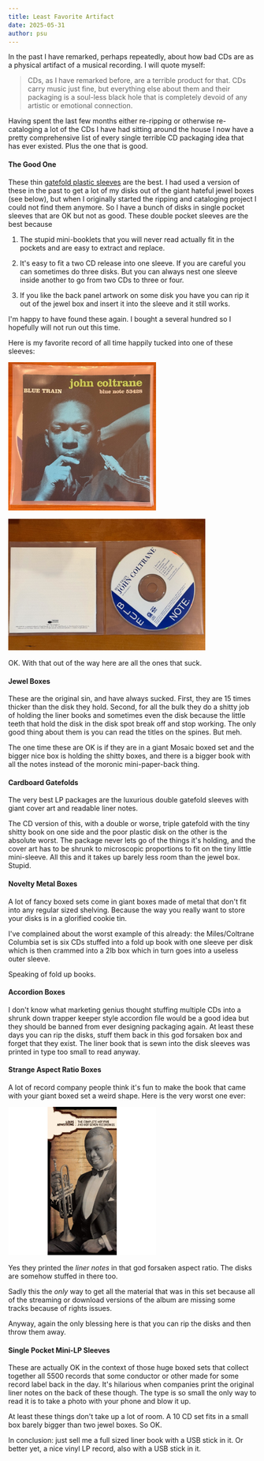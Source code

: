 ```yaml
---
title: Least Favorite Artifact
date: 2025-05-31
author: psu
---
```


In the past I have remarked, perhaps repeatedly, about how bad CDs are as a physical
artifact of a musical recording. I will quote myself:

> CDs, as I have remarked before, are a terrible product for that. CDs carry music just
fine, but everything else about them and their packaging is a soul-less black hole that is
completely devoid of any artistic or emotional connection.

Having spent the last few months either re-ripping or otherwise re-cataloging a lot of the
CDs I have had sitting around the house I now have a pretty comprehensive list of every
single terrible CD packaging idea that has ever existed. Plus the one that is good.

#### The Good One

These thin [gatefold plastic
sleeves](https://slim-disc.com/products/cd-storage-system-double-pocket) are the best. I
had used a version of these in the past to get a lot of my disks out of the giant hateful
jewel boxes (see below), but when I originally started the ripping and cataloging project
I could not find them anymore. So I have a bunch of disks in single pocket sleeves that
are OK but not as good. These double pocket sleeves are the best because

1. The stupid mini-booklets that you will never read actually fit in the pockets and are
   easy to extract and replace.

1. It's easy to fit a two CD release into one sleeve. If you are careful you can sometimes do
   three disks. But you can always nest one sleeve inside another to go from two CDs to
   three or four.
   
1. If you like the back panel artwork on some disk you have you can rip it out of the
   jewel box and insert it into the sleeve and it still works.

I'm happy to have found these again. I bought a several hundred so I hopefully will not
run out this time.

Here is my favorite record of all time happily tucked into one of these sleeves:

> <a href="../images/IMG_9756.jpg">
<img src="../images/IMG_9756-small.jpg" width=300></a>

> <a href="../images/IMG_9760_jpg.jpg">
<img src="../images/IMG_9760_jpg-small.jpg" width=400></a>

OK. With that out of the way here are all the ones that suck.

#### Jewel Boxes

These are the original sin, and have always sucked. First, they are 15 times thicker than
the disk they hold. Second, for all the bulk they do a shitty job of holding the liner
books and sometimes even the disk because the little teeth that hold the disk in the disk
spot break off and stop working. The only good thing about them is you can read the titles
on the spines. But meh.

The one time these are OK is if they are in a giant Mosaic boxed set and the bigger nice
box is holding the shitty boxes, and there is a bigger book with all the notes instead of
the moronic mini-paper-back thing.

#### Cardboard Gatefolds

The very best LP packages are the luxurious double gatefold sleeves with giant cover art
and readable liner notes.

The CD version of this, with a double or worse, triple gatefold with the tiny shitty book
on one side and the poor plastic disk on the other is the absolute worst. The package
never lets go of the things it's holding, and the cover art has to be shrunk to
microscopic proportions to fit on the tiny little mini-sleeve. All this and it takes up
barely less room than the jewel box. Stupid.

#### Novelty Metal Boxes

A lot of fancy boxed sets come in giant boxes made of metal that don't fit into any
regular sized shelving. Because the way you really want to store your disks is in a
glorified cookie tin.

I've complained about the worst example of this already: the Miles/Coltrane Columbia set
is six CDs stuffed into a fold up book with one sleeve per disk which is then crammed into
a 2lb box which in turn goes into a useless outer sleeve.

Speaking of fold up books.

#### Accordion Boxes

I don't know what marketing genius thought stuffing multiple CDs into a shrunk down
trapper keeper style accordion file would be a good idea but they should be banned from
ever designing packaging again. At least these days you can rip the disks, stuff them back
in this god forsaken box and forget that they exist. The liner book that is sewn into the
disk sleeves was printed in type too small to read anyway.

#### Strange Aspect Ratio Boxes

A lot of record company people think it's fun to make the book that came with your giant
boxed set a weird shape. Here is the very worst one ever:

> <a href="../images/hot-fives.jpg">
<img src="../images/hot-fives.jpg" width=300></a>

Yes they printed the _liner notes_ in that god forsaken aspect ratio. The disks are
somehow stuffed in there too.

Sadly this the _only_ way to get all the material that was in this set because all of the
streaming or download versions of the album are missing some tracks because of rights
issues.

Anyway, again the only blessing here is that you can rip the disks and then throw them
away.

#### Single Pocket Mini-LP Sleeves

These are actually OK in the context of those huge boxed sets that collect together all
5500 records that some conductor or other made for some record label back in the day. It's
hilarious when companies print the original liner notes on the back of these though. The
type is so small the only way to read it is to take a photo with your phone and blow it
up.

At least these things don't take up a lot of room. A 10 CD set fits in a small box barely
bigger than two jewel boxes. So OK.

In conclusion: just sell me a full sized liner book with a USB stick in it. Or better yet,
a nice vinyl LP record, also with a USB stick in it.
